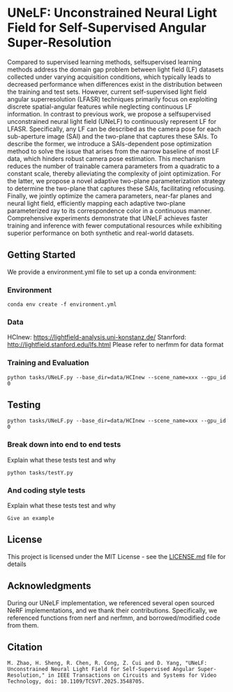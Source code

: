 # UNeLF: Unconstrained Neural Light Field for Self-Supervised Angular Super-Resolution
Compared to supervised learning methods, selfsupervised learning methods address the domain gap problem between light field (LF) datasets collected under varying acquisition conditions, which typically leads to decreased performance when differences exist in the distribution between the training and test sets. However, current self-supervised light field angular superresolution (LFASR) techniques primarily focus on exploiting discrete spatial-angular features while neglecting continuous LF information. In contrast to previous work, we propose a selfsupervised unconstrained neural light field (UNeLF) to continuously represent LF for LFASR. Specifically, any LF can be described as the camera pose for each sub-aperture image (SAI) and the two-plane that captures these SAIs. To describe the former, we introduce a SAIs-dependent pose optimization method to solve the issue that arises from the narrow baseline of most LF data, which hinders robust camera pose estimation. This mechanism reduces the number of trainable camera parameters from a quadratic to a constant scale, thereby alleviating the complexity of joint optimization. For the latter, we propose a novel adaptive two-plane parameterization strategy to determine the two-plane that captures these SAIs, facilitating refocusing. Finally, we jointly optimize the camera parameters, near-far planes and neural light field, efficiently mapping each adaptive two-plane parameterized ray to its correspondence color in a continuous manner. Comprehensive experiments demonstrate that UNeLF achieves faster training and inference with fewer computational resources while exhibiting superior performance on both synthetic and real-world datasets.

## Getting Started

We provide a environment.yml file to set up a conda environment:

### Environment

```
conda env create -f environment.yml
```

### Data
HCInew: https://lightfield-analysis.uni-konstanz.de/
Stanrford: http://lightfield.stanford.edu/lfs.html
Please refer to nerfmm for data format

### Training and Evaluation

```
python tasks/UNeLF.py --base_dir=data/HCInew --scene_name=xxx --gpu_id 0
```

## Testing

```
python tasks/UNeLF.py --base_dir=data/HCInew --scene_name=xxx --gpu_id 0
```

### Break down into end to end tests

Explain what these tests test and why

```
python tasks/testY.py
```

### And coding style tests

Explain what these tests test and why

```
Give an example
```

## License

This project is licensed under the MIT License - see the [LICENSE.md](LICENSE.md) file for details

## Acknowledgments

During our UNeLF implementation, we referenced several open sourced NeRF implementations, and we thank their contributions. Specifically, we referenced functions from nerf and nerfmm, and borrowed/modified code from them.

## Citation
```
M. Zhao, H. Sheng, R. Chen, R. Cong, Z. Cui and D. Yang, "UNeLF: Unconstrained Neural Light Field for Self-Supervised Angular Super-Resolution," in IEEE Transactions on Circuits and Systems for Video Technology, doi: 10.1109/TCSVT.2025.3548705.
```

